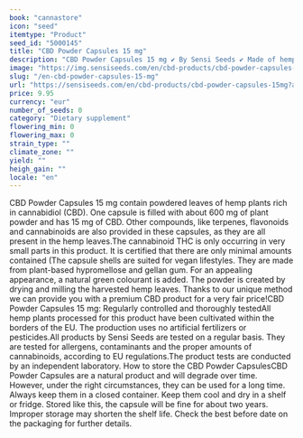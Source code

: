 ```yaml
---
book: "cannastore"
icon: "seed"
itemtype: "Product"
seed_id: "5000145"
title: "CBD Powder Capsules 15 mg"
description: "CBD Powder Capsules 15 mg ✔ By Sensi Seeds ✔ Made of hemp grown in the EU ✔ Pure plant leaves ✔ For vegan lifestyles."
image: "https://img.sensiseeds.com/en/cbd-products/cbd-powder-capsules-15mg-image.png"
slug: "/en-cbd-powder-capsules-15-mg"
url: "https://sensiseeds.com/en/cbd-products/cbd-powder-capsules-15mg?a_aid=cannastore"
price: 9.95
currency: "eur"
number_of_seeds: 0
category: "Dietary supplement"
flowering_min: 0
flowering_max: 0
strain_type: ""
climate_zone: ""
yield: ""
heigh_gain: ""
locale: "en"
---
```

CBD Powder Capsules 15 mg contain powdered leaves of hemp plants rich in cannabidiol (CBD). One capsule is filled with about 600 mg of plant powder and has 15 mg of CBD. Other compounds, like terpenes, flavonoids and cannabinoids are also provided in these capsules, as they are all present in the hemp leaves.The cannabinoid THC is only occurring in very small parts in this product. It is certified that there are only minimal amounts contained (The capsule shells are suited for vegan lifestyles. They are made from plant-based hypromellose and gellan gum. For an appealing appearance, a natural green colourant is added. The powder is created by drying and milling the harvested hemp leaves. Thanks to our unique method we can provide you with a premium CBD product for a very fair price!CBD Powder Capsules 15 mg: Regularly controlled and thoroughly testedAll hemp plants processed for this product have been cultivated within the borders of the EU. The production uses no artificial fertilizers or pesticides.All products by Sensi Seeds are tested on a regular basis. They are tested for allergens, contaminants and the proper amounts of cannabinoids, according to EU regulations.The product tests are conducted by an independent laboratory. How to store the CBD Powder CapsulesCBD Powder Capsules are a natural product and will degrade over time. However, under the right circumstances, they can be used for a long time. Always keep them in a closed container. Keep them cool and dry in a shelf or fridge. Stored like this, the capsule will be fine for about two years. Improper storage may shorten the shelf life. Check the best before date on the packaging for further details.
